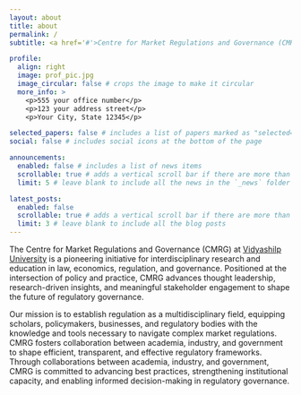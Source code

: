 ```yaml
---
layout: about
title: about
permalink: /
subtitle: <a href='#'>Centre for Market Regulations and Governance (CMRG)</a>.

profile:
  align: right
  image: prof_pic.jpg
  image_circular: false # crops the image to make it circular
  more_info: >
    <p>555 your office number</p>
    <p>123 your address street</p>
    <p>Your City, State 12345</p>

selected_papers: false # includes a list of papers marked as "selected={true}"
social: false # includes social icons at the bottom of the page

announcements:
  enabled: false # includes a list of news items
  scrollable: true # adds a vertical scroll bar if there are more than 3 news items
  limit: 5 # leave blank to include all the news in the `_news` folder

latest_posts:
  enabled: false
  scrollable: true # adds a vertical scroll bar if there are more than 3 new posts items
  limit: 3 # leave blank to include all the blog posts
---
```


The Centre for Market Regulations and Governance (CMRG) at [Vidyashilp University](https://vidyashilp.edu.in/) is a pioneering initiative for interdisciplinary research and education in law, economics, regulation, and governance. Positioned at the intersection of policy and practice, CMRG advances thought leadership, research-driven insights, and meaningful stakeholder engagement to shape the future of regulatory governance.

Our mission is to establish regulation as a multidisciplinary field, equipping scholars, policymakers, businesses, and regulatory bodies with the knowledge and tools necessary to navigate complex market regulations. CMRG fosters collaboration between academia, industry, and government to shape efficient, transparent, and effective regulatory frameworks. Through collaborations between academia, industry, and government, CMRG is committed to advancing best practices, strengthening institutional capacity, and enabling informed decision-making in regulatory governance.


<!---
Write your biography here. Tell the world about yourself. Link to your favorite [subreddit](http://reddit.com). You can put a picture in, too. The code is already in, just name your picture `prof_pic.jpg` and put it in the `img/` folder.

Put your address / P.O. box / other info right below your picture. You can also disable any of these elements by editing `profile` property of the YAML header of your `_pages/about.md`. Edit `_bibliography/papers.bib` and Jekyll will render your [publications page](/al-folio/publications/) automatically.

Link to your social media connections, too. This theme is set up to use [Font Awesome icons](https://fontawesome.com/) and [Academicons](https://jpswalsh.github.io/academicons/), like the ones below. Add your Facebook, Twitter, LinkedIn, Google Scholar, or just disable all of them.
-->